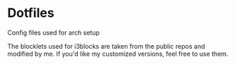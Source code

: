 # Dotfiles

Config files used for arch setup 

The blocklets used for i3blocks are taken from the public repos and modified by me. 
 If you'd like my customized versions, feel free to use them. 
